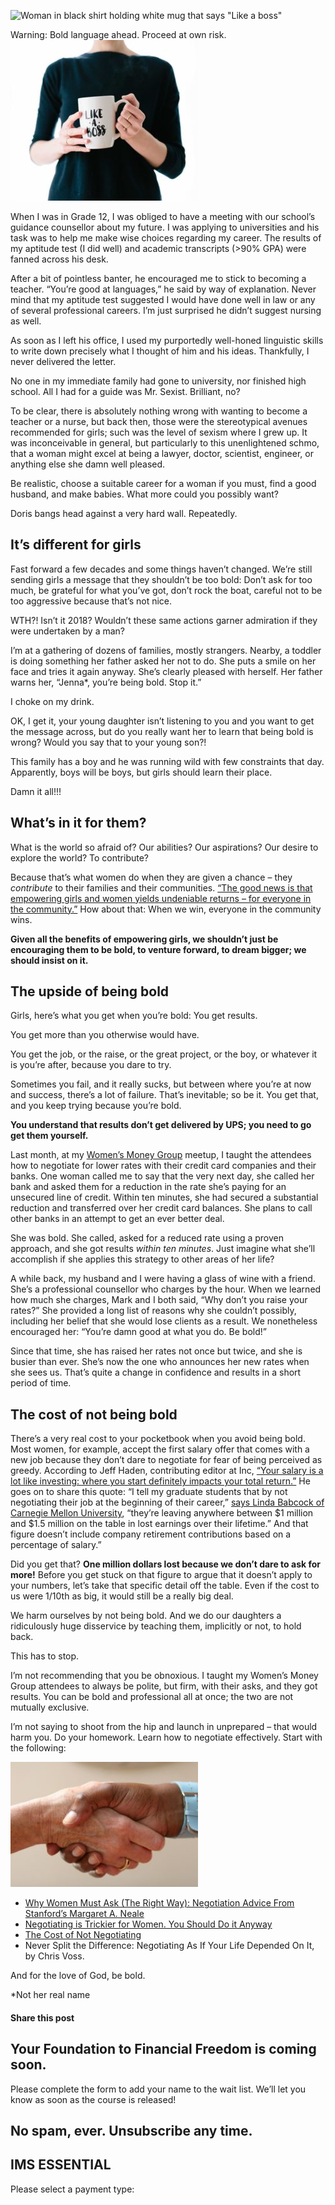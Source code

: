 ![Woman in black shirt holding white mug that says "Like a boss"](https://yourfinanciallaunchpad.com/wp-content/uploads/elementor/thumbs/Like-a-boss-qdc6cpthe1jg09nepcheyd0ymqwyqy89x64timb4aw.jpg "Like a boss")

Warning: Bold language ahead. Proceed at own risk.![Woman in black shirt holding white mug that says "Like a boss"](attachments/Like-a-boss-300x257.jpg)

When I was in Grade 12, I was obliged to have a meeting with our school’s guidance counsellor about my future. I was applying to universities and his task was to help me make wise choices regarding my career. The results of my aptitude test (I did well) and academic transcripts (>90% GPA) were fanned across his desk.

After a bit of pointless banter, he encouraged me to stick to becoming a teacher. “You’re good at languages,” he said by way of explanation. Never mind that my aptitude test suggested I would have done well in law or any of several professional careers. I’m just surprised he didn’t suggest nursing as well.

As soon as I left his office, I used my purportedly well-honed linguistic skills to write down precisely what I thought of him and his ideas. Thankfully, I never delivered the letter.

No one in my immediate family had gone to university, nor finished high school. All I had for a guide was Mr. Sexist. Brilliant, no?

To be clear, there is absolutely nothing wrong with wanting to become a teacher or a nurse, but back then, those were the stereotypical avenues recommended for girls; such was the level of sexism where I grew up. It was inconceivable in general, but particularly to this unenlightened schmo, that a woman might excel at being a lawyer, doctor, scientist, engineer, or anything else she damn well pleased.

Be realistic, choose a suitable career for a woman if you must, find a good husband, and make babies. What more could you possibly want?

Doris bangs head against a very hard wall. Repeatedly.

## It’s different for girls

Fast forward a few decades and some things haven’t changed. We’re still sending girls a message that they shouldn’t be too bold: Don’t ask for too much, be grateful for what you’ve got, don’t rock the boat, careful not to be too aggressive because that’s not nice.

WTH?! Isn’t it 2018? Wouldn’t these same actions garner admiration if they were undertaken by a man?

I’m at a gathering of dozens of families, mostly strangers. Nearby, a toddler is doing something her father asked her not to do. She puts a smile on her face and tries it again anyway. She’s clearly pleased with herself. Her father warns her, “Jenna\*, you’re being bold. Stop it.”

I choke on my drink.

OK, I get it, your young daughter isn’t listening to you and you want to get the message across, but do you really want her to learn that being bold is wrong? Would you say that to your young son?!

This family has a boy and he was running wild with few constraints that day. Apparently, boys will be boys, but girls should learn their place.

Damn it all!!!

## What’s in it for them?

What is the world so afraid of? Our abilities? Our aspirations? Our desire to explore the world? To contribute?

Because that’s what women do when they are given a chance – they *contribute* to their families and their communities. [“The good news is that empowering girls and women yields undeniable returns – for everyone in the community.”](http://www.un.org/en/ecosoc/phlntrpy/notes/clinton.pdf) How about that: When we win, everyone in the community wins.

**Given all the benefits of empowering girls, we shouldn’t just be encouraging them to be bold, to venture forward, to dream bigger; we should insist on it.**

## The upside of being bold

Girls, here’s what you get when you’re bold: You get results.

You get more than you otherwise would have.

You get the job, or the raise, or the great project, or the boy, or whatever it is you’re after, because you dare to try.

Sometimes you fail, and it really sucks, but between where you’re at now and success, there’s a lot of failure. That’s inevitable; so be it. You get that, and you keep trying because you’re bold.

**You understand that results don’t get delivered by UPS; you need to go get them yourself.**

Last month, at my [Women’s Money Group](https://yflmainprod.wpengine.com/membership/) meetup, I taught the attendees how to negotiate for lower rates with their credit card companies and their banks. One woman called me to say that the very next day, she called her bank and asked them for a reduction in the rate she’s paying for an unsecured line of credit. Within ten minutes, she had secured a substantial reduction and transferred over her credit card balances. She plans to call other banks in an attempt to get an ever better deal.

She was bold. She called, asked for a reduced rate using a proven approach, and she got results *within ten minutes*. Just imagine what she’ll accomplish if she applies this strategy to other areas of her life?

A while back, my husband and I were having a glass of wine with a friend. She’s a professional counsellor who charges by the hour. When we learned how much she charges, Mark and I both said, “Why don’t you raise your rates?” She provided a long list of reasons why she couldn’t possibly, including her belief that she would lose clients as a result. We nonetheless encouraged her: “You’re damn good at what you do. Be bold!”

Since that time, she has raised her rates not once but twice, and she is busier than ever. She’s now the one who announces her new rates when she sees us. That’s quite a change in confidence and results in a short period of time.

## The cost of not being bold

There’s a very real cost to your pocketbook when you avoid being bold. Most women, for example, accept the first salary offer that comes with a new job because they don’t dare to negotiate for fear of being perceived as greedy. According to Jeff Haden, contributing editor at Inc, [“Your salary is a lot like investing: where you start definitely impacts your total return.”](https://www.inc.com/jeff-haden/research-shows-not-negotiating-your-salary-could-cost-you-1-million-especially-.html) He goes on to share this quote: “I tell my graduate students that by not negotiating their job at the beginning of their career,” [says Linda Babcock of Carnegie Mellon University](http://www.npr.org/2011/02/14/133599768/ask-for-a-raise-most-women-hesitate), “they’re leaving anywhere between $1 million and $1.5 million on the table in lost earnings over their lifetime.” And that figure doesn’t include company retirement contributions based on a percentage of salary.”

Did you get that? **One million dollars lost because we don’t dare to ask for more!** Before you get stuck on that figure to argue that it doesn’t apply to your numbers, let’s take that specific detail off the table. Even if the cost to us were 1/10th as big, it would still be a really big deal.

We harm ourselves by not being bold. And we do our daughters a ridiculously huge disservice by teaching them, implicitly or not, to hold back.

This has to stop.

I’m not recommending that you be obnoxious. I taught my Women’s Money Group attendees to always be polite, but firm, with their asks, and they got results. You can be bold and professional all at once; the two are not mutually exclusive.

I’m not saying to shoot from the hip and launch in unprepared – that would harm you. Do your homework. Learn how to negotiate effectively. Start with the following:

![Shaking hands as part of an agreement](attachments/shaking-hands-300x200.jpg)

- [Why Women Must Ask (The Right Way): Negotiation Advice From Stanford’s Margaret A. Neale](https://www.themuse.com/advice/why-women-must-ask-the-right-way-negotiation-advice-from-stanfords-margaret-a-neale)
- [Negotiating is Trickier for Women. You Should Do it Anyway](https://twocents.lifehacker.com/negotiating-is-trickier-for-women-you-should-do-it-any-1793978437)
- [The Cost of Not Negotiating](https://hbr.org/2009/01/is-talent-going-to-waste-in-yo)
- Never Split the Difference: Negotiating As If Your Life Depended On It, by Chris Voss.

And for the love of God, be bold.

\*Not her real name

#### Share this post

## Your Foundation to Financial Freedom is coming soon.

Please complete the form to add your name to the wait list. We’ll let you know as soon as the course is released!

## No spam, ever. Unsubscribe any time.

## IMS ESSENTIAL

Please select a payment type: